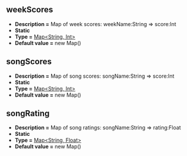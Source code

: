 ## weekScores
* **Description =** Map of week scores: weekName:String => score:Int
* **Static**
* **Type =** [Map<String, Int>](https://api.haxeflixel.com/Map.html)
* **Default value =** new Map()

## songScores
* **Description =** Map of song scores: songName:String => score:Int
* **Static**
* **Type =** [Map<String, Int>](https://api.haxeflixel.com/Map.html)
* **Default value =** new Map()

## songRating
* **Description =** Map of song ratings: songName:String => rating:Float
* **Static**
* **Type =** [Map<String, Float>](https://api.haxeflixel.com/Map.html)
* **Default value =** new Map()

